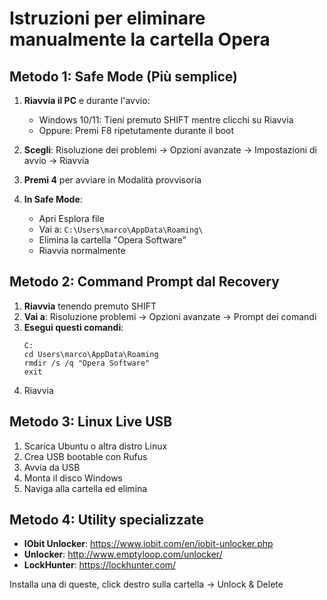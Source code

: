 # Istruzioni per eliminare manualmente la cartella Opera

## Metodo 1: Safe Mode (Più semplice)

1. **Riavvia il PC** e durante l'avvio:
   - Windows 10/11: Tieni premuto SHIFT mentre clicchi su Riavvia
   - Oppure: Premi F8 ripetutamente durante il boot

2. **Scegli**: Risoluzione dei problemi → Opzioni avanzate → Impostazioni di avvio → Riavvia

3. **Premi 4** per avviare in Modalità provvisoria

4. **In Safe Mode**:
   - Apri Esplora file
   - Vai a: `C:\Users\marco\AppData\Roaming\`
   - Elimina la cartella "Opera Software"
   - Riavvia normalmente

## Metodo 2: Command Prompt dal Recovery

1. **Riavvia** tenendo premuto SHIFT
2. **Vai a**: Risoluzione problemi → Opzioni avanzate → Prompt dei comandi
3. **Esegui questi comandi**:
   ```
   C:
   cd Users\marco\AppData\Roaming
   rmdir /s /q "Opera Software"
   exit
   ```
4. Riavvia

## Metodo 3: Linux Live USB

1. Scarica Ubuntu o altra distro Linux
2. Crea USB bootable con Rufus
3. Avvia da USB
4. Monta il disco Windows
5. Naviga alla cartella ed elimina

## Metodo 4: Utility specializzate

- **IObit Unlocker**: https://www.iobit.com/en/iobit-unlocker.php
- **Unlocker**: http://www.emptyloop.com/unlocker/
- **LockHunter**: https://lockhunter.com/

Installa una di queste, click destro sulla cartella → Unlock & Delete
